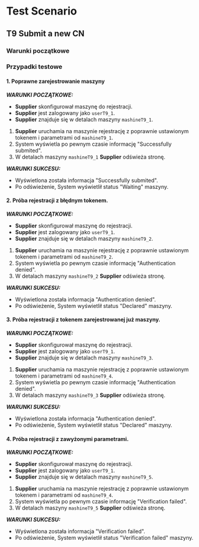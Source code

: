 # Test Scenario

## T9 Submit a new CN

### Warunki początkowe 

### Przypadki testowe

#### 1. Poprawne zarejestrowanie maszyny

___WARUNKI POCZĄTKOWE:___

- __Supplier__ skonfigurował maszynę do rejestracji.
- __Supplier__ jest zalogowany jako `userT9_1`.
- __Supplier__ znajduje się w detalach maszyny `mashineT9_1`. 

1. __Supplier__ uruchamia na maszynie rejestrację z poprawnie
ustawionym tokenem i parametrami od `mashineT9_1`.
2. System wyświetla po pewnym czasie informację "Successfully submited".
3. W detalach maszyny `mashineT9_1` __Supplier__ odświeża stronę.  

___WARUNKI SUKCESU:___

- Wyświetlona została informacja "Successfully submited".
- Po odświeżenie, System wyświetlił status "Waiting" maszyny.

#### 2. Próba rejestracji z błędnym tokenem.

___WARUNKI POCZĄTKOWE:___

- __Supplier__ skonfigurował maszynę do rejestracji.
- __Supplier__ jest zalogowany jako `userT9_1`.
- __Supplier__ znajduje się w detalach maszyny `mashineT9_2`. 

1. __Supplier__ uruchamia na maszynie rejestrację z poprawnie
ustawionym tokenem i parametrami od `mashineT9_2`.
2. System wyświetla po pewnym czasie informację "Authentication denied".
3. W detalach maszyny `mashineT9_2` __Supplier__ odświeża stronę.  

___WARUNKI SUKCESU:___

- Wyświetlona została informacja "Authentication denied".
- Po odświeżenie, System wyświetlił status "Declared" maszyny.

#### 3. Próba rejestracji z tokenem zarejestrowanej już maszyny.

___WARUNKI POCZĄTKOWE:___

- __Supplier__ skonfigurował maszynę do rejestracji.
- __Supplier__ jest zalogowany jako `userT9_1`.
- __Supplier__ znajduje się w detalach maszyny `mashineT9_3`. 

1. __Supplier__ uruchamia na maszynie rejestrację z poprawnie
ustawionym tokenem i parametrami od `mashineT9_4`.
2. System wyświetla po pewnym czasie informację "Authentication denied".
3. W detalach maszyny `mashineT9_3` __Supplier__ odświeża stronę.  

___WARUNKI SUKCESU:___

- Wyświetlona została informacja "Authentication denied".
- Po odświeżenie, System wyświetlił status "Declared" maszyny.

#### 4. Próba rejestracji z zawyżonymi parametrami.

___WARUNKI POCZĄTKOWE:___

- __Supplier__ skonfigurował maszynę do rejestracji.
- __Supplier__ jest zalogowany jako `userT9_1`.
- __Supplier__ znajduje się w detalach maszyny `mashineT9_5`. 

1. __Supplier__ uruchamia na maszynie rejestrację z poprawnie
ustawionym tokenem i parametrami od `mashineT9_4`.
2. System wyświetla po pewnym czasie informację "Verification failed".
3. W detalach maszyny `mashineT9_5` __Supplier__ odświeża stronę.  

___WARUNKI SUKCESU:___

- Wyświetlona została informacja "Verification failed".
- Po odświeżenie, System wyświetlił status "Verification failed" maszyny.